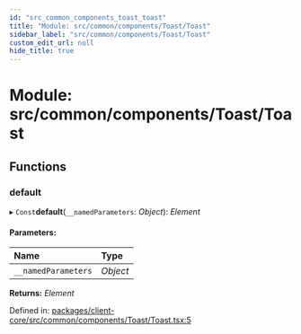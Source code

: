 ```yaml
---
id: "src_common_components_toast_toast"
title: "Module: src/common/components/Toast/Toast"
sidebar_label: "src/common/components/Toast/Toast"
custom_edit_url: null
hide_title: true
---
```


# Module: src/common/components/Toast/Toast

## Functions

### default

▸ `Const`**default**(`__namedParameters`: *Object*): *Element*

#### Parameters:

Name | Type |
:------ | :------ |
`__namedParameters` | *Object* |

**Returns:** *Element*

Defined in: [packages/client-core/src/common/components/Toast/Toast.tsx:5](https://github.com/xr3ngine/xr3ngine/blob/a16a45d7e/packages/client-core/src/common/components/Toast/Toast.tsx#L5)
